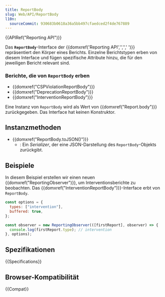 ```yaml
---
title: ReportBody
slug: Web/API/ReportBody
l10n:
  sourceCommit: 930683b0618a36a5bb497cfaedced2f4de767889
---
```


{{APIRef("Reporting API")}}

Das **`ReportBody`**-Interface der {{domxref('Reporting API','','',' ')}} repräsentiert den Körper eines Berichts. Einzelne Berichtstypen erben von diesem Interface und fügen spezifische Attribute hinzu, die für den jeweiligen Bericht relevant sind.

### Berichte, die von `ReportBody` erben

- {{domxref("CSPViolationReportBody")}}
- {{domxref("DeprecationReportBody")}}
- {{domxref("InterventionReportBody")}}

Eine Instanz von `ReportBody` wird als Wert von {{domxref("Report.body")}} zurückgegeben. Das Interface hat keinen Konstruktor.

## Instanzmethoden

- {{domxref("ReportBody.toJSON()")}}
  - : Ein _Serializer_, der eine JSON-Darstellung des `ReportBody`-Objekts zurückgibt.

## Beispiele

In diesem Beispiel erstellen wir einen neuen {{domxref("ReportingObserver")}}, um Interventionsberichte zu beobachten. Das {{domxref("InterventionReportBody")}}-Interface erbt von `ReportBody`.

```js
const options = {
  types: ["intervention"],
  buffered: true,
};

const observer = new ReportingObserver(([firstReport], observer) => {
  console.log(firstReport.type); // intervention
}, options);
```

## Spezifikationen

{{Specifications}}

## Browser-Kompatibilität

{{Compat}}
